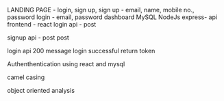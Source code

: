 LANDING PAGE - login, sign up, 
sign up - email, name, mobile no., password
login - email, password
dashboard
MySQL
NodeJs
express- api
frontend - react
login api - post

signup api - post
post 

login api 200 message login successful return token

Authenthentication using react and mysql

camel casing

object oriented analysis 
